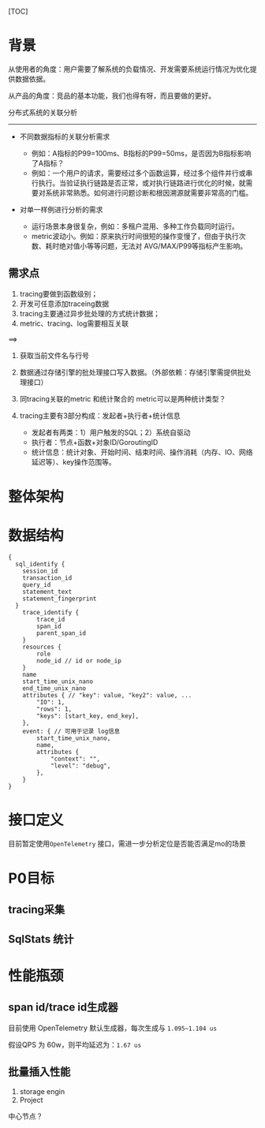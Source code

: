 [TOC]

# 背景

从使用者的角度：用户需要了解系统的负载情况、开发需要系统运行情况为优化提供数据依据。

从产品的角度：竞品的基本功能，我们也得有呀，而且要做的更好。

分布式系统的关联分析

---

- 不同数据指标的关联分析需求
  - 例如：A指标的P99=100ms、B指标的P99=50ms，是否因为B指标影响了A指标？
  - 例如：一个用户的请求，需要经过多个函数运算，经过多个组件并行或串行执行。当验证执行链路是否正常，或对执行链路进行优化的时候，就需要对系统非常熟悉。如何进行问题诊断和根因溯源就需要非常高的门槛。

- 对单一样例进行分析的需求
  - 运行场景本身很复杂，例如：多租户混用、多种工作负载同时运行。
  - metric波动小。例如：原来执行时间很短的操作变慢了，但由于执行次数、耗时绝对值小等等问题，无法对 AVG/MAX/P99等指标产生影响。

## 需求点

1. tracing要做到函数级别；
2. 开发可任意添加traceing数据
3. tracing主要通过异步批处理的方式统计数据；
4. metric、tracing、log需要相互关联

==>

1. 获取当前文件名与行号

2. 数据通过存储引擎的批处理接口写入数据。（外部依赖：存储引擎需提供批处理接口）

3. 同tracing关联的metric 和统计聚合的 metric可以是两种统计类型？

4. tracing主要有3部分构成：发起者+执行者+统计信息

   - 发起者有两类：1）用户触发的SQL；2）系统自驱动
   - 执行者：节点+函数+对象ID/GoroutingID
   - 统计信息：统计对象、开始时间、结束时间、操作消耗（内存、IO、网络延迟等）、key操作范围等。

   

# 整体架构



# 数据结构

```
{
  sql_identify {
  	session_id
  	transaction_id
  	query_id
  	statement_text
  	statement_fingerprint
  }
	trace_identify {
		trace_id
		span_id
		parent_span_id
	}
	resources {
		role
		node_id // id or node_ip
	}
	name
	start_time_unix_nano
	end_time_unix_nano
	attributes { // "key": value, "key2": value, ...
		"IO": 1,
		"rows": 1,
		"keys": [start_key, end_key],
	},
	event: { // 可用于记录 log信息
		start_time_unix_nano,
		name,
		attributes {
			"context": "",
			"level": "debug",
		},
	}
}
```





# 接口定义

目前暂定使用`OpenTelemetry` 接口，需进一步分析定位是否能否满足mo的场景



# P0目标

## tracing采集

## SqlStats 统计



# 性能瓶颈

## span id/trace id生成器

目前使用 OpenTelemetry 默认生成器，每次生成与 `1.095~1.104 us`

假设QPS 为 60w，则平均延迟为：`1.67 us`

## 批量插入性能

1) storage engin 
2) Project



中心节点？
